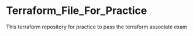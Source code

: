 # Terraform_File_For_Practice
This terraform repository for practice to pass the terraform associate exam 
